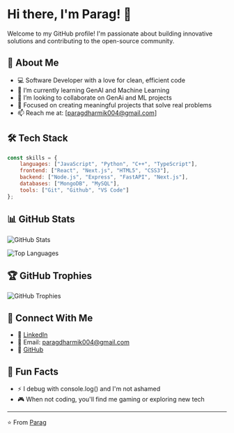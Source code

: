 # Hi there, I'm Parag! 👋

Welcome to my GitHub profile! I'm passionate about building innovative solutions and contributing to the open-source community.

## 🚀 About Me

- 💻 Software Developer with a love for clean, efficient code
- 🌱 I’m currently learning GenAI and Machine Learning
- 👯 I’m looking to collaborate on GenAi and ML projects
- 🎯 Focused on creating meaningful projects that solve real problems
- 📫 Reach me at: [paragdharmik004@gmail.com]

## 🛠️ Tech Stack

```javascript
const skills = {
    languages: ["JavaScript", "Python", "C++", "TypeScript"],
    frontend: ["React", "Next.js", "HTML5", "CSS3"],
    backend: ["Node.js", "Express", "FastAPI", "Next.js"],
    databases: ["MongoDB", "MySQL"],
    tools: ["Git", "Github", "VS Code"]
};
```

## 📊 GitHub Stats

![GitHub Stats](https://github-readme-stats.vercel.app/api?username=ParagD004&show_icons=true&theme=radical)

![Top Languages](https://github-readme-stats.vercel.app/api/top-langs/?username=ParagD004&layout=compact&theme=radical)

## 🏆 GitHub Trophies

![GitHub Trophies](https://github-profile-trophy.vercel.app/?username=ParagD004&theme=radical&no-frame=false&no-bg=true&margin-w=4)

## 🤝 Connect With Me

- 💼 [LinkedIn](https://www.linkedin.com/in/parag-dharmik-445ab9257)
- 📧 Email: paragdharmik004@gmail.com
- 🐙 [GitHub](https://github.com/ParagD004)

## 💭 Fun Facts

- ⚡ I debug with console.log() and I'm not ashamed
- 🎮 When not coding, you'll find me gaming or exploring new tech

---

⭐️ From [Parag](https://github.com/ParagD004)
